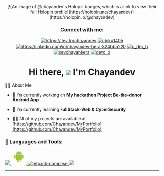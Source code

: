 <div id="header" align="center">
[![An image of @chayandev's Holopin badges, which is a link to view their full Holopin profile](https://holopin.me/chayandev)](https://holopin.io/@chayandev)
</div>
<div id="connection-libks" align="center">
<h3 align="center">Connect with me:</h3>
<p align="center">
<a href="https://dev.to/https://dev.to/chayandev" target="blank"><img align="center" src="https://raw.githubusercontent.com/rahuldkjain/github-profile-readme-generator/master/src/images/icons/Social/devto.svg" alt="https://dev.to/chayandev" height="30" width="40" /></a>
<a href="https://twitter.com/chiku1405" target="blank"><img align="center" src="https://raw.githubusercontent.com/rahuldkjain/github-profile-readme-generator/master/src/images/icons/Social/twitter.svg" alt="chiku1405" height="30" width="40" /></a>
<a href="https://linkedin.com/in/https://linkedin.com/in/chayandev-bera-324bb5220" target="blank"><img align="center" src="https://raw.githubusercontent.com/rahuldkjain/github-profile-readme-generator/master/src/images/icons/Social/linked-in-alt.svg" alt="https://linkedin.com/in/chayandev-bera-324bb5220" height="30" width="40" /></a>
<a href="https://instagram.com/c_dev_b" target="blank"><img align="center" src="https://raw.githubusercontent.com/rahuldkjain/github-profile-readme-generator/master/src/images/icons/Social/instagram.svg" alt="c_dev_b" height="30" width="40" /></a>
<a href="https://www.hackerrank.com/devchayanbera" target="blank"><img align="center" src="https://raw.githubusercontent.com/rahuldkjain/github-profile-readme-generator/master/src/images/icons/Social/hackerrank.svg" alt="devchayanbera" height="30" width="40" /></a>
<a href="https://www.leetcode.com/devc_b" target="blank"><img align="center" src="https://raw.githubusercontent.com/rahuldkjain/github-profile-readme-generator/master/src/images/icons/Social/leet-code.svg" alt="devc_b" height="30" width="40" /></a>
</p>
</div>
<h1 align="center"> Hi there, <img src="https://media0.giphy.com/media/hvRJCLFzcasrR4ia7z/giphy.gif?cid=790b76118a1d3ade6494047a5a889309ca38241b3ce0c20e&rid=giphy.gif&ct=s" width="40px"> I'm Chayandev</h1>
<div class="about-me>

<h2 align="left">🙋‍♂️ About Me</h2>

- 🔭 I’m currently working on **My hackathon Project Be-the-donor Android App**

- 🌱 I’m currently learning **FullStack-Web & CyberSecurity**

- 👨‍💻 All of my projects are available at [https://github.com/Chayandev/MyPortfolio](https://github.com/Chayandev/MyPortfolio)

  </div>


<h3 align="left">🚀 Languages and Tools:</h3>
<p align="left">
  <a href="https://skillicons.dev">
    <img src="https://skillicons.dev/icons?i=c,cpp,java,kotlin,javascript,python,html,css,nodejs,expressjs,mongodb,flask" />
     <a href="https://developer.android.com" target="_blank" rel="noreferrer">
        <img src="https://raw.githubusercontent.com/devicons/devicon/master/icons/android/android-original-wordmark.svg" alt="android" width="50" height="50/>
    </a>
 <a href="https://developer.android.com/develop/ui/compose" target="_blank" rel="noreferrer">
        <img src="https://blogger.googleusercontent.com/img/b/R29vZ2xl/AVvXsEjC97Z8BResg5dlPqczsRCFhP6zewWX0X0e7fVPG-G7PuUZwwZVsi9OPoqJYkgqT2h0FI95SsmWzVEgpt8b8HAqFiIxZ98TFtY4lE0b8UrtVJ2HrJebRwl6C9DslsQDl9KnBIrdHS6LtkY/s1600/jetpack+compose+icon_RGB.png" alt="jetpack-compose" width="50" height="50"/>
    </a>
    <img src="https://skillicons.dev/icons?i=firebase,androidstudio,git,linux,vscode,postman"/>
  </a>
</p>

---


